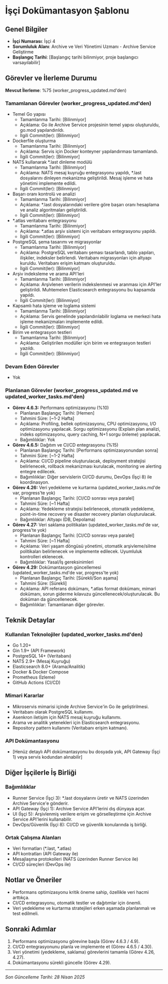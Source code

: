 # İşçi Dokümantasyon Şablonu

## Genel Bilgiler
- **İşçi Numarası**: İşçi 4
- **Sorumluluk Alanı**: Archive ve Veri Yönetimi Uzmanı - Archive Service Geliştirme
- **Başlangıç Tarihi**: [Başlangıç tarihi bilinmiyor, proje başlangıcı varsayılabilir]

## Görevler ve İlerleme Durumu

**Mevcut İlerleme**: %75 (worker_progress_updated.md'den)

### Tamamlanan Görevler (worker_progress_updated.md'den)
- Temel Go yapısı
  - Tamamlanma Tarihi: [Bilinmiyor]
  - Açıklama: Go ile Archive Service projesinin temel yapısı oluşturuldu, go.mod yapılandırıldı.
  - İlgili Commit(ler): [Bilinmiyor]
- Dockerfile oluşturma
  - Tamamlanma Tarihi: [Bilinmiyor]
  - Açıklama: Servis için Docker konteyner yapılandırması tamamlandı.
  - İlgili Commit(ler): [Bilinmiyor]
- NATS kullanarak *.last dinleme modülü
  - Tamamlanma Tarihi: [Bilinmiyor]
  - Açıklama: NATS mesaj kuyruğu entegrasyonu yapıldı, *.last dosyalarını dinleyen mekanizma geliştirildi. Mesaj işleme ve hata yönetimi implemente edildi.
  - İlgili Commit(ler): [Bilinmiyor]
- Başarı oranı kontrolü ve analizi
  - Tamamlanma Tarihi: [Bilinmiyor]
  - Açıklama: *.last dosyalarındaki verilere göre başarı oranı hesaplama ve analiz algoritmaları geliştirildi.
  - İlgili Commit(ler): [Bilinmiyor]
- *.atlas veritabanı entegrasyonu
  - Tamamlanma Tarihi: [Bilinmiyor]
  - Açıklama: *.atlas arşiv sistemi için veritabanı entegrasyonu yapıldı.
  - İlgili Commit(ler): [Bilinmiyor]
- PostgreSQL şema tasarımı ve migrasyonlar
  - Tamamlanma Tarihi: [Bilinmiyor]
  - Açıklama: PostgreSQL veritabanı şeması tasarlandı, tablo yapıları, ilişkiler, indeksler belirlendi. Veritabanı migrasyonları için altyapı kuruldu. Veritabanı erişim katmanı oluşturuldu.
  - İlgili Commit(ler): [Bilinmiyor]
- Arşiv indeksleme ve arama API'leri
  - Tamamlanma Tarihi: [Bilinmiyor]
  - Açıklama: Arşivlenen verilerin indekslenmesi ve aranması için API'ler geliştirildi. Muhtemelen Elasticsearch entegrasyonu bu kapsamda yapıldı.
  - İlgili Commit(ler): [Bilinmiyor]
- Kapsamlı hata işleme ve loglama sistemi
  - Tamamlanma Tarihi: [Bilinmiyor]
  - Açıklama: Servis genelinde yapılandırılabilir loglama ve merkezi hata işleme mekanizmaları implemente edildi.
  - İlgili Commit(ler): [Bilinmiyor]
- Birim ve entegrasyon testleri
  - Tamamlanma Tarihi: [Bilinmiyor]
  - Açıklama: Geliştirilen modüller için birim ve entegrasyon testleri yazıldı.
  - İlgili Commit(ler): [Bilinmiyor]

### Devam Eden Görevler
- Yok

### Planlanan Görevler (worker_progress_updated.md ve updated_worker_tasks.md'den)
- **Görev 4.6.3:** Performans optimizasyonu (%10)
  - Planlanan Başlangıç Tarihi: [Hemen]
  - Tahmini Süre: [~1-2 Hafta]
  - Açıklama: Profiling, bellek optimizasyonu, CPU optimizasyonu, I/O optimizasyonu yapılacak. Sorgu optimizasyonu (Explain plan analizi, indeks optimizasyonu, query caching, N+1 sorgu önleme) yapılacak.
  - Bağımlılıklar: Yok
- **Görev 4.6.5:** Dağıtım ve CI/CD entegrasyonu (%15)
  - Planlanan Başlangıç Tarihi: [Performans optimizasyonundan sonra]
  - Tahmini Süre: [~1-2 Hafta]
  - Açıklama: CI/CD pipeline oluşturulacak, deployment stratejisi belirlenecek, rollback mekanizması kurulacak, monitoring ve alerting entegre edilecek.
  - Bağımlılıklar: Diğer servislerin CI/CD durumu, DevOps (İşçi 8) ile koordinasyon.
- **Görev 4.26:** Veri yedekleme ve kurtarma (updated_worker_tasks.md'de var, progress'te yok)
  - Planlanan Başlangıç Tarihi: [CI/CD sonrası veya paralel]
  - Tahmini Süre: [~1 Hafta]
  - Açıklama: Yedekleme stratejisi belirlenecek, otomatik yedekleme, point-in-time recovery ve disaster recovery planları oluşturulacak.
  - Bağımlılıklar: Altyapı (DB, Depolama)
- **Görev 4.27:** Veri saklama politikaları (updated_worker_tasks.md'de var, progress'te yok)
  - Planlanan Başlangıç Tarihi: [CI/CD sonrası veya paralel]
  - Tahmini Süre: [~1 Hafta]
  - Açıklama: Veri yaşam döngüsü yönetimi, otomatik arşivleme/silme politikaları belirlenecek ve implemente edilecek. Uyumluluk kontrolleri eklenecek.
  - Bağımlılıklar: Yasal/İş gereksinimleri
- **Görev 4.29:** Dokümantasyon güncellemesi (updated_worker_tasks.md'de var, progress'te yok)
  - Planlanan Başlangıç Tarihi: [Sürekli/Son aşama]
  - Tahmini Süre: [Sürekli]
  - Açıklama: API referans dokümanı, *.atlas format dokümanı, mimari dokümanı, sorun giderme kılavuzu güncellenecek/oluşturulacak. Bu doküman da güncellenecek.
  - Bağımlılıklar: Tamamlanan diğer görevler.

## Teknik Detaylar

### Kullanılan Teknolojiler (updated_worker_tasks.md'den)
- Go 1.20+
- Gin 1.9+ (API Framework)
- PostgreSQL 14+ (Veritabanı)
- NATS 2.9+ (Mesaj Kuyruğu)
- Elasticsearch 8.0+ (Arama/Analitik)
- Docker & Docker Compose
- Prometheus (İzleme)
- GitHub Actions (CI/CD)

### Mimari Kararlar
- Mikroservis mimarisi içinde Archive Service'in Go ile geliştirilmesi.
- Veritabanı olarak PostgreSQL kullanımı.
- Asenkron iletişim için NATS mesaj kuyruğu kullanımı.
- Arama ve analitik yetenekleri için Elasticsearch entegrasyonu.
- Repository pattern kullanımı (Veritabanı erişim katmanı).

### API Dokümantasyonu
- [Henüz detaylı API dokümantasyonu bu dosyada yok, API Gateway (İşçi 1) veya servis kodundan alınabilir]

## Diğer İşçilerle İş Birliği

### Bağımlılıklar
- Runner Service (İşçi 3): *.last dosyalarını üretir ve NATS üzerinden Archive Service'e gönderir.
- API Gateway (İşçi 1): Archive Service API'lerini dış dünyaya açar.
- UI (İşçi 5): Arşivlenmiş verilere erişim ve görselleştirme için Archive Service API'lerini kullanabilir.
- DevOps/Güvenlik (İşçi 8): CI/CD ve güvenlik konularında iş birliği.

### Ortak Çalışma Alanları
- Veri formatları (*.last, *.atlas)
- API kontratları (API Gateway ile)
- Mesajlaşma protokolleri (NATS üzerinden Runner Service ile)
- CI/CD süreçleri (DevOps ile)

## Notlar ve Öneriler
- Performans optimizasyonu kritik öneme sahip, özellikle veri hacmi arttıkça.
- CI/CD entegrasyonu, otomatik testler ve dağıtımlar için önemli.
- Veri yedekleme ve kurtarma stratejileri erken aşamada planlanmalı ve test edilmeli.

## Sonraki Adımlar
1. Performans optimizasyonu görevine başla (Görev 4.6.3 / 4.9).
2. CI/CD entegrasyonunu planla ve implemente et (Görev 4.6.5 / 4.30).
3. Veri yönetimi (yedekleme, saklama) görevlerini tamamla (Görev 4.26, 4.27).
4. Dokümantasyonu sürekli güncelle (Görev 4.29).

---

*Son Güncelleme Tarihi: 28 Nisan 2025*
